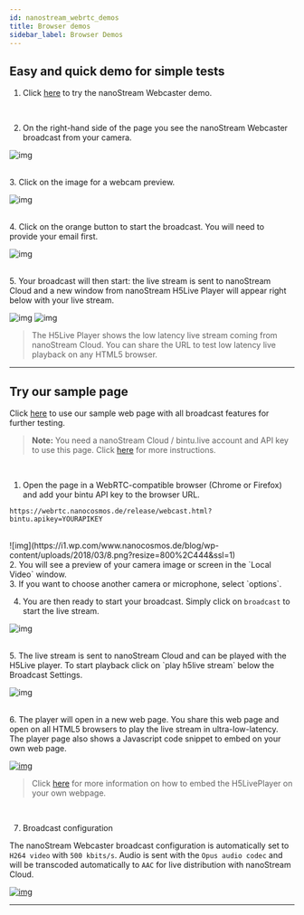 ```yaml
---
id: nanostream_webrtc_demos
title: Browser demos
sidebar_label: Browser Demos
---
```


## Easy and quick demo for simple tests

1. Click [here](https://www.nanocosmos.de/v6/webrtc) to try the nanoStream Webcaster demo. 

<br>

2. On the right-hand side of the page you see the nanoStream Webcaster broadcast from your camera.


![img](https://i2.wp.com/www.nanocosmos.de/blog/wp-content/uploads/2018/03/3.png?resize=360%2C361&ssl=1)

<br>
3. Click on the image for a webcam preview.

![img](https://i2.wp.com/www.nanocosmos.de/blog/wp-content/uploads/2018/03/4.png?resize=360%2C384&ssl=1)

<br>
4. Click on the orange button to start the broadcast. You will need to provide your email first.

![img](https://i0.wp.com/www.nanocosmos.de/blog/wp-content/uploads/2018/03/5.png?resize=360%2C394&ssl=1)

<br>
5. Your broadcast will then start: the live stream is sent to nanoStream Cloud and a new window from nanoStream H5Live Player will appear right below with your live stream.

![img](https://i0.wp.com/www.nanocosmos.de/blog/wp-content/uploads/2018/03/6.png?resize=360%2C388&ssl=1)
![img](https://i2.wp.com/www.nanocosmos.de/blog/wp-content/uploads/2018/03/7.png?resize=360%2C392&ssl=1)

>  The H5Live Player shows the low latency live stream coming from nanoStream Cloud. You can share the URL to test low latency live playback on any HTML5 browser.
-----

## Try our sample page

 Click [here](https://webrtc.nanocosmos.de/release/webcast.html?bintu.apikey=YOURAPIKEY) to use our sample web page with all broadcast features for further testing. 

> **Note:**
> You need a nanoStream Cloud / bintu.live account and API key to use this page. 
> Click [here](../cloud/cloud_getting_started) for more instructions.

<br>

1. Open the page in a WebRTC-compatible browser (Chrome or Firefox) and  add your bintu API key to the browser URL.

```
https://webrtc.nanocosmos.de/release/webcast.html?bintu.apikey=YOURAPIKEY
```
<br>
![img](https://i1.wp.com/www.nanocosmos.de/blog/wp-content/uploads/2018/03/8.png?resize=800%2C444&ssl=1)

<br>
2. You will see a preview of your camera image or screen in the `Local Video` window.

<br>
3. If you want to choose another camera or microphone, select `options`.

<br>

4. You are then ready to start your broadcast. Simply click on `broadcast` to start the live stream.

![img](https://i1.wp.com/www.nanocosmos.de/blog/wp-content/uploads/2018/03/9.png?resize=360%2C79&ssl=1)

<br>
5. The live stream is sent to nanoStream Cloud and can be played with the H5Live player.
  To start playback click on `play h5live stream`  below the Broadcast Settings.

![img](https://i0.wp.com/www.nanocosmos.de/blog/wp-content/uploads/2018/03/10.png?resize=240%2C59&ssl=1)

<br>
6. The player will open in a new web page. You share this web page and open on all HTML5 browsers to play the live stream in ultra-low-latency.
  The player page also shows a Javascript code snippet to embed on your own web page.


[![img](https://i1.wp.com/www.nanocosmos.de/blog/wp-content/uploads/2018/03/h5live-2.png?resize=300%2C279&ssl=1)](https://i1.wp.com/www.nanocosmos.de/blog/wp-content/uploads/2018/03/h5live-2.png?ssl=1)

> Click [here](../nanostream_webrtc_getting_started) for more information on  how to embed the H5LivePlayer on your own webpage.

<br>

7. Broadcast configuration

The nanoStream Webcaster broadcast configuration is automatically set to `H264 video` with `500 kbits/s`. Audio is sent with the `Opus audio codec` and will be transcoded automatically to `AAC` for live distribution with nanoStream Cloud.

[![img](https://i0.wp.com/www.nanocosmos.de/blog/wp-content/uploads/2018/03/Screenshot-2018-03-28-11.20.21.png?resize=640%2C804&ssl=1)](https://i0.wp.com/www.nanocosmos.de/blog/wp-content/uploads/2018/03/Screenshot-2018-03-28-11.20.21.png?resize=640%2C804&ssl=1)

-----

